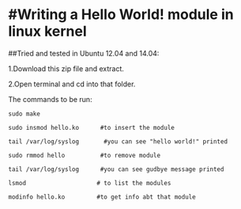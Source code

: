 #Writing a Hello World! module in linux kernel
====================================

##Tried and tested in Ubuntu 12.04 and 14.04:

1.Download this zip file and extract.

2.Open terminal and cd into that folder.

The commands to be run:

```sudo make```

```sudo insmod hello.ko      #to insert the module```

```tail /var/log/syslog       #you can see "hello world!" printed```

```sudo rmmod hello          #to remove module```

```tail /var/log/syslog      #you can see gudbye message printed ```

```lsmod                    # to list the modules```

```modinfo hello.ko         #to get info abt that module ```


